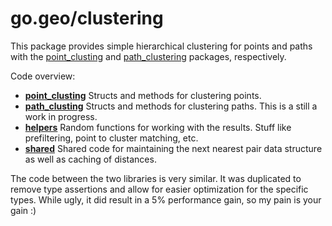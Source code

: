 go.geo/clustering
=================

This package provides simple hierarchical clustering for points and paths with the 
[point\_clusting](point_clustering) and [path\_clustering](path_clustering)
packages, respectively.

Code overview:

* [**point_clusting**](point_clustering) Structs and methods for clustering points.
* [**path_clusting**](path_clusting) Structs and methods for clustering paths. 
	This is a still a work in progress.
* [**helpers**](helpers) Random functions for working with the results. 
	Stuff like prefiltering, point to cluster matching, etc.
* [**shared**](shared) Shared code for maintaining the next nearest pair data structure
	as well as caching of distances.

The code between the two libraries is very similar. It was duplicated to remove 
type assertions and allow for easier optimization for the specific types.
While ugly, it did result in a 5% performance gain, so my pain is your gain :)
